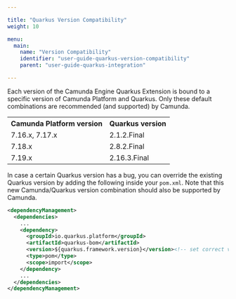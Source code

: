```yaml
---

title: "Quarkus Version Compatibility"
weight: 10

menu:
  main:
    name: "Version Compatibility"
    identifier: "user-guide-quarkus-version-compatibility"
    parent: "user-guide-quarkus-integration"

---
```


Each version of the Camunda Engine Quarkus Extension is bound to a specific version of Camunda Platform and Quarkus. 
Only these default combinations are recommended (and supported) by Camunda.

<table class="table table-striped">
  <tr>
    <th>Camunda Platform version</th>
    <th>Quarkus version</th>
  </tr>
  <tr>
    <td>7.16.x, 7.17.x</td>
    <td>2.1.2.Final</td>
  </tr>
  <tr>
    <td>7.18.x</td>
    <td>2.8.2.Final</td>
  </tr>
  <tr>
    <td>7.19.x</td>
    <td>2.16.3.Final</td>
  </tr>
</table>

In case a certain Quarkus version has a bug, you can override the existing Quarkus version by adding the following
inside your `pom.xml`. Note that this new Camunda/Quarkus version combination should also be supported by Camunda.

```xml
<dependencyManagement>
  <dependencies>
    ...
    <dependency>
      <groupId>io.quarkus.platform</groupId>
      <artifactId>quarkus-bom</artifactId>
      <version>${quarkus.framework.version}</version><!-- set correct version here -->
      <type>pom</type>
      <scope>import</scope>
    </dependency>
    ...
  </dependencies>
</dependencyManagement>
```
